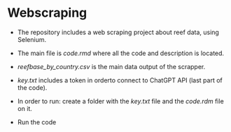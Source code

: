 # Webscraping

- The repository includes a web scraping project about reef data, using Selenium.
- The main file is *code.rmd* where all the code and description is located.
- *reefbase_by_country.csv* is the main data output of the scrapper.
- *key.txt* includes a token in orderto connect to ChatGPT API (last part of the code).

- In order to run: create a folder with the *key.txt* file and the *code.rdm* file on it.
- Run the code 
